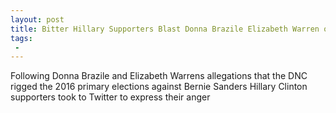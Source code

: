 ```yaml
---
layout: post
title: Bitter Hillary Supporters Blast Donna Brazile Elizabeth Warren on Twitter over Rigged Primary Revelation
tags:
 -
---
```

Following Donna Brazile and Elizabeth Warrens allegations that the DNC rigged the 2016 primary elections against Bernie Sanders Hillary Clinton supporters took to Twitter to express their anger
